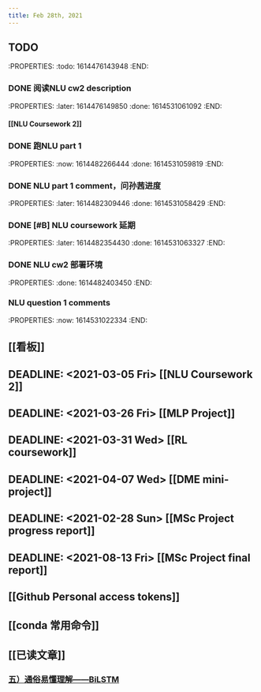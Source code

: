 ```yaml
---
title: Feb 28th, 2021
---
```


## TODO
:PROPERTIES:
:todo: 1614476143948
:END:
### DONE 阅读NLU cw2 description
:PROPERTIES:
:later: 1614476149850
:done: 1614531061092
:END:
#### [[NLU Coursework 2]]
### DONE 跑NLU part 1
:PROPERTIES:
:now: 1614482266444
:done: 1614531059819
:END:
### DONE NLU part 1 comment，问孙茜进度
:PROPERTIES:
:later: 1614482309446
:done: 1614531058429
:END:
### DONE [#B] NLU coursework 延期
:PROPERTIES:
:later: 1614482354430
:done: 1614531063327
:END:
### DONE NLU cw2 部署环境
:PROPERTIES:
:done: 1614482403450
:END:
### NLU question 1 comments
:PROPERTIES:
:now: 1614531022334
:END:
###
## [[看板]]
## DEADLINE: <2021-03-05 Fri> [[NLU Coursework 2]]
## DEADLINE: <2021-03-26 Fri> [[MLP Project]]
## DEADLINE: <2021-03-31 Wed> [[RL coursework]]
## DEADLINE: <2021-04-07 Wed> [[DME mini-project]]
## DEADLINE: <2021-02-28 Sun> [[MSc Project progress report]]
## DEADLINE: <2021-08-13 Fri> [[MSc Project final report]]
## [[Github Personal access tokens]]
## [[conda 常用命令]]
## [[已读文章]]
### [五）通俗易懂理解——BiLSTM](https://zhuanlan.zhihu.com/p/40119926)
##
